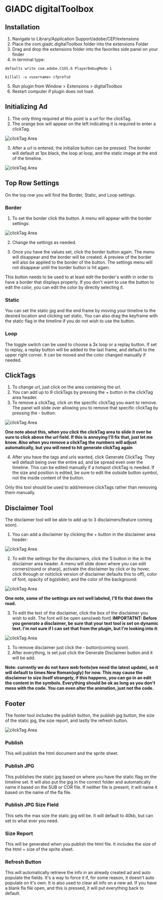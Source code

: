# GIADC digitalToolbox

## Installation

1. Navigate to Library/Application Support/adobe/CEP/extensions
2. Place the com.giadc.digitalToolbox folder into the extensions Folder
3. Drag and drop the extensions folder into the favorites side panel on your finder
4. In terminal type:

  ```
  defaults write com.adobe.CSXS.6 PlayerDebugMode 1
  ```

  ```
  killall -u <username> cfprefsd
  ```

5. Run plugin from Window > Extensions > digitalToolbox
6. Restart computer if plugin does not load.

## Initializing Ad

1. The only thing required at this point is a url for the clickTag.
2. The orange box will appear on the left indicating it is required to enter a clickTag.

  ![clickTag Area](https://raw.githubusercontent.com/vanmeeter/com.giadc.digitaltoolbox/super_cleanup_time/images/Screen%20Shot%202016-10-28%20at%2011.29.04%20AM.png)

3. After a url is entered, the initialize button can be pressed. The border will default at 1px black, the loop at loop, and the static image at the end of the timeline.

  ![clickTag Area](https://raw.githubusercontent.com/vanmeeter/com.giadc.digitaltoolbox/super_cleanup_time/images/Screen%20Shot%202016-10-28%20at%2011.45.03%20AM.png)

## Top Row Settings

On the top row you will find the Border, Static, and Loop settings.

### Border

1. To set the border click the button. A menu will appear with the border settings:

  ![clickTag Area](https://raw.githubusercontent.com/vanmeeter/com.giadc.digitaltoolbox/super_cleanup_time/images/Screen%20Shot%202016-10-28%20at%2011.48.52%20AM.png)

2. Change the settings as needed.

3. Once you have the values set, click the border button again. The menu will disappear and the border will be created. A preview of the border will also be applied to the border of the button. The settings menu will not disappear until the border button is hit again.

This button needs to be used to at least edit the border's width in order to have a border that displays properly. If you don't want to use the button to edit the color, you can edit the color by directly selecting it.

### Static

You can set the static jpg and the end frame by moving your timeline to the desired location and clicking set static. You can also drag the keyframe with the static flag in the timeline if you do not wish to use the button.

### Loop

The toggle switch can be used to choose a 3x loop or a replay button. If set to replay, a replay button will be added to the last frame, and default to the upper right corner. It can be moved and the color changed manually if needed.

## ClickTags

1. To change url, just click on the area containing the url.
2. You can add up to 9 clickTags by pressing the + button in the clickTag area header.
3. To remove a clickTag, click on the specific clickTag you want to remove. The panel will slide over allowing you to remove that specific clickTag by pressing the - button:

  ![clickTag Area](https://raw.githubusercontent.com/vanmeeter/com.giadc.digitaltoolbox/super_cleanup_time/images/Screen%20Shot%202016-10-28%20at%2012.04.17%20PM.png)

  **One note about this, when you click the clickTag area to slide it over be sure to click above the url field. If this is annoying I'll fix that, just let me know. Also when you remove a clickTag the numbers will adjust automatically, but you will need to hit generate clickTag again**

4. After you have the tags and urls wanted, click Generate ClickTag. They will default being over the entire ad, and be spread even over the timeline. This can be edited manually if a hotspot clickTag is needed. If the size and position is edited, be sure to edit the outside button symbol, not the inside content of the button.

Only this tool should be used to add/remove clickTags rather than removing them manually.

## Disclaimer Tool

The disclaimer tool will be able to add up to 3 disclaimers(feature coming soon).

1. You can add a disclaimer by clicking the + button in the disclaimer area header:

  ![clickTag Area](https://raw.githubusercontent.com/vanmeeter/com.giadc.digitaltoolbox/super_cleanup_time/images/Screen%20Shot%202016-10-28%20at%2012.12.51%20PM.png)

2. To edit the settings for the disclaimers, click the S button in the in the disclaimer area header. A menu will slide down where you can edit corners(round or sharp), activate the disclaimer by click or by hover, click through or not(click version of disclaimer defaults this to off), color of font, opacity of bg(slider), and the color of the background:

  ![clickTag Area](https://raw.githubusercontent.com/vanmeeter/com.giadc.digitaltoolbox/super_cleanup_time/images/Screen%20Shot%202016-10-28%20at%2012.19.23%20PM.png)

  **One note, some of the settings are not well labeled, I'll fix that down the road.**

3. To edit the text of the disclaimer, click the box of the disclaimer you wish to edit. The font will be open sans(web font) **IMPORTATNT: Before you generate a disclaimer, be sure that your text tool is set on dynamic text. I'm not sure if I can set that from the plugin, but I'm looking into it**:

  ![clickTag Area](https://raw.githubusercontent.com/vanmeeter/com.giadc.digitaltoolbox/super_cleanup_time/images/Screen%20Shot%202016-10-28%20at%2012.24.26%20PM.png)

1. To remove disclaimer just click the - button(coming soon).
2. After everything, is set just click the Generate Disclaimer button and it will be add.

**Note: currently we do not have web fonts(we need the latest update), so it will default to times New Roman(ugly) for now. This may cause the disclaimer to size itself strangely, if this happens, you can go in an edit the content in the symbols. Everything should be ok as long as you don't mess with the code. You can even alter the animation, just not the code.**

## Footer

The footer tool includes the publish button, the publish jpg button, the size of the static jpg, the size report, and lastly the refresh button.

![clickTag Area](https://raw.githubusercontent.com/vanmeeter/com.giadc.digitaltoolbox/super_cleanup_time/images/Screen%20Shot%202016-10-28%20at%2012.30.41%20PM.png)

### Publish

This will publish the html document and the sprite sheet.

### Publish JPG

This publishes the static jpg based on where you have the static flag on the timeline set. It will also put the jpg in the correct folder and automatically name it based on the SUB or COR file. If neither file is present, it will name it based on the name of the fla file.

### Publish JPG Size Field

This sets the max size the static jpg will be. It will default to 40kb, but can set to what ever you need.

### Size Report

This will be generated when you publish the html file. It includes the size of the html + size of the sprite sheet.

### Refresh Button

This will automatically retrieve the info in an already created ad and auto populate the fields. It's a way to force it if, for some reason, it doesn't auto populate on it's own. It is also used to clear all info on a new ad. If you have a blank fla file open, and this is pressed, it will put everything back to default.
